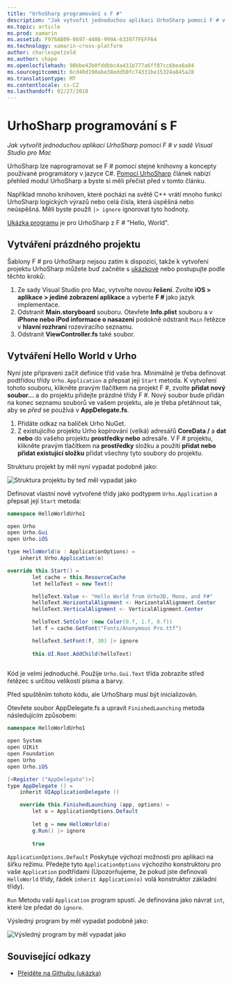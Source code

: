 ```yaml
---
title: "UrhoSharp programování s F #"
description: "Jak vytvořit jednoduchou aplikaci UrhoSharp pomocí F # v sadě Visual Studio pro Mac"
ms.topic: article
ms.prod: xamarin
ms.assetid: F976AB09-0697-4408-999A-633977FEFF64
ms.technology: xamarin-cross-platform
author: charlespetzold
ms.author: chape
ms.openlocfilehash: 98bbe42b0fddbbc4a431b777a6ff87cc6bea6a84
ms.sourcegitcommit: 6cd40d190abe38edd50fc74331be15324a845a28
ms.translationtype: MT
ms.contentlocale: cs-CZ
ms.lasthandoff: 02/27/2018
---
```

# <a name="programming-urhosharp-with-f"></a>UrhoSharp programování s F #

_Jak vytvořit jednoduchou aplikaci UrhoSharp pomocí F # v sadě Visual Studio pro Mac_

UrhoSharp lze naprogramovat se F # pomocí stejné knihovny a koncepty používané programátory v jazyce C#. [Pomocí UrhoSharp](~/graphics-games/urhosharp/using.md) článek nabízí přehled modul UrhoSharp a byste si měli přečíst před v tomto článku.

Například mnoho knihoven, které pochází na světě C++ vrátí mnoho funkcí UrhoSharp logických výrazů nebo celá čísla, která úspěšná nebo neúspěšná. Měli byste použít `|> ignore` ignorovat tyto hodnoty.

[Ukázka programu](https://github.com/xamarin/recipes/tree/master/cross-platform/urho/urho-fsharp/HelloWorldUrhoFsharp) je pro UrhoSharp z F # "Hello, World".

## <a name="creating-an-empty-project"></a>Vytváření prázdného projektu

Šablony F # pro UrhoSharp nejsou zatím k dispozici, takže k vytvoření projektu UrhoSharp můžete buď začněte s [ukázkové](https://github.com/xamarin/recipes/tree/master/cross-platform/urho/urho-fsharp/HelloWorldUrhoFsharp) nebo postupujte podle těchto kroků:

1. Ze sady Visual Studio pro Mac, vytvořte novou **řešení**. Zvolte **iOS > aplikace > jediné zobrazení aplikace** a vyberte **F #** jako jazyk implementace. 
1. Odstranit **Main.storyboard** souboru. Otevřete **Info.plist** souboru a v **iPhone nebo iPod informace o nasazení** podokně odstranit `Main` řetězce v **hlavní rozhraní** rozevíracího seznamu.
1. Odstranit **ViewController.fs** také soubor.

## <a name="building-hello-world-in-urho"></a>Vytváření Hello World v Urho

Nyní jste připraveni začít definice tříd vaše hra. Minimálně je třeba definovat podtřídou třídy `Urho.Application` a přepsat její `Start` metoda. K vytvoření tohoto souboru, klikněte pravým tlačítkem na projekt F #, zvolte **přidat nový soubor...**  a do projektu přidejte prázdné třídy F #. Nový soubor bude přidán na konec seznamu souborů ve vašem projektu, ale je třeba přetáhnout tak, aby se *před* se používá v **AppDelegate.fs**.

1. Přidáte odkaz na balíček Urho NuGet.
1. Z existujícího projektu Urho kopírování (velká) adresářů **CoreData /** a **dat nebo** do vašeho projektu **prostředky nebo** adresáře. V F # projektu, klikněte pravým tlačítkem na **prostředky** složku a použití **přidat nebo přidat existující složku** přidat všechny tyto soubory do projektu.

Strukturu projekt by měl nyní vypadat podobně jako:

![](fsharp-images/solutionpane.png "Struktura projektu by teď měl vypadat jako")

Definovat vlastní nově vytvořené třídy jako podtypem `Urho.Application` a přepsat její `Start` metoda:

```csharp
namespace HelloWorldUrho1

open Urho
open Urho.Gui
open Urho.iOS

type HelloWorld(o : ApplicationOptions) =
    inherit Urho.Application(o) 

override this.Start() = 
        let cache = this.ResourceCache
        let helloText = new Text()

        helloText.Value <- "Hello World from Urho3D, Mono, and F#"
        helloText.HorizontalAlignment <- HorizontalAlignment.Center
        helloText.VerticalAlignment <- VerticalAlignment.Center

        helloText.SetColor (new Color(0.f, 1.f, 0.f))
        let f = cache.GetFont("Fonts/Anonymous Pro.ttf")

        helloText.SetFont(f, 30) |> ignore
                  
        this.UI.Root.AddChild(helloText)
            
```

Kód je velmi jednoduché. Použije `Urho.Gui.Text` třída zobrazíte střed řetězec s určitou velikostí písma a barvy. 

Před spuštěním tohoto kódu, ale UrhoSharp musí být inicializován. 

Otevřete soubor AppDelegate.fs a upravit `FinishedLaunching` metoda následujícím způsobem:

```csharp
namespace HelloWorldUrho1

open System
open UIKit
open Foundation
open Urho
open Urho.iOS

[<Register ("AppDelegate")>]
type AppDelegate () =
    inherit UIApplicationDelegate ()

    override this.FinishedLaunching (app, options) =
        let o = ApplicationOptions.Default
     
        let g = new HelloWorld(o)
        g.Run() |> ignore
       
        true
```

`ApplicationOptions.Default` Poskytuje výchozí možnosti pro aplikaci na šířku režimu. Předejte tyto `ApplicationOptions` výchozího konstruktoru pro vaše `Application` podtřídami (Upozorňujeme, že pokud jste definovali `HelloWorld` třídy, řádek `inherit Application(o)` volá konstruktor základní třídy). 

`Run` Metodu vaší `Application` program spustí. Je definována jako návrat `int`, které lze předat do `ignore`. 

Výsledný program by měl vypadat podobně jako:

![](fsharp-images/helloworldfsharp.png "Výsledný program by měl vypadat jako")








## <a name="related-links"></a>Související odkazy

- [Přejděte na Githubu (ukázka)](https://github.com/xamarinhttps://developer.xamarin.com/recipes/tree/master/cross-platform/urho/urho-fsharp/HelloWorldUrhoFsharp)
